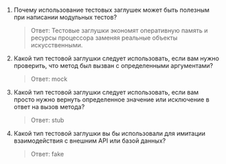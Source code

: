 1. Почему использование тестовых заглушек может быть полезным при написании модульных тестов?
    >Ответ: Тестовые заглушки экономят оперативную память и ресурсы процессора заменяя реальные объекты искусственными.
2. Какой тип тестовой заглушки следует использовать, если вам нужно проверить, что метод был вызван с определенными аргументами?
    >Ответ: mock
3. Какой тип тестовой заглушки следует использовать, если вам просто нужно вернуть определенное значение или исключение
в ответ на вызов метода?
    >Ответ: stub
4. Какой тип тестовой заглушки вы бы использовали для имитации взаимодействия с внешним API или базой данных?
    >Ответ: fake

